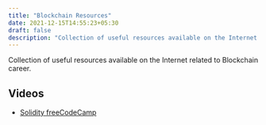 ```yaml
---
title: "Blockchain Resources"
date: 2021-12-15T14:55:23+05:30
draft: false
description: "Collection of useful resources available on the Internet related to Blockchain career."
---
```


Collection of useful resources available on the Internet related to Blockchain career.

## Videos

- [Solidity freeCodeCamp](https://youtu.be/M576WGiDBdQ)